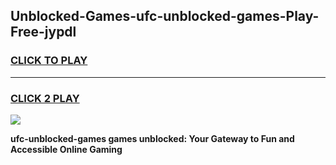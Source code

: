 
## Unblocked-Games-ufc-unblocked-games-Play-Free-jypdl
<h3>
<a href="https://premium76.site?title=ufc-unblocked-games&ref=15A">CLICK TO PLAY</a></h3>
<hr>

<h3>
<a href="https://premium76.site?title=ufc-unblocked-games&ref=15A">CLICK 2 PLAY</a>
  
</h3>

<a href="https://premium76.site?title=ufc-unblocked-games&ref=15A"><img src="https://clearcache.store/games.png"></a>


**ufc-unblocked-games games unblocked: Your Gateway to Fun and Accessible Online Gaming**
